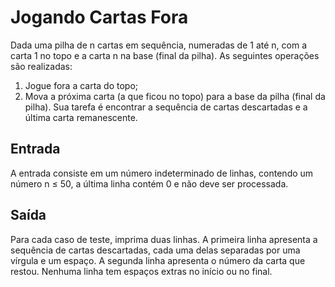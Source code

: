 # Jogando Cartas Fora
Dada uma pilha de n cartas em sequência, numeradas de 1 até n, com a carta 1 no topo e a
carta n na base (final da pilha). As seguintes operações são realizadas:
1. Jogue fora a carta do topo;
2. Mova a próxima carta (a que ficou no topo) para a base da pilha (final da pilha).
Sua tarefa é encontrar a sequência de cartas descartadas e a última carta remanescente.

## Entrada
A entrada consiste em um número indeterminado de linhas, contendo um número n ≤ 50, a
última linha contém 0 e não deve ser processada.

## Saída
Para cada caso de teste, imprima duas linhas. A primeira linha apresenta a sequência de cartas
descartadas, cada uma delas separadas por uma vírgula e um espaço. A segunda linha
apresenta o número da carta que restou. Nenhuma linha tem espaços extras no início ou no
final.
